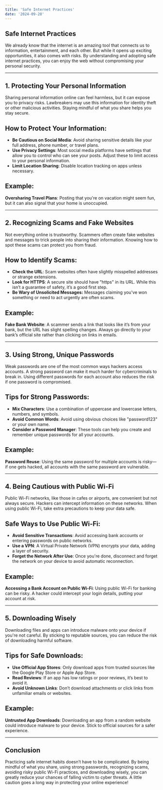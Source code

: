 ```yaml
---
title: 'Safe Internet Practices'
date: '2024-09-28'
---
```


## Safe Internet Practices

We already know that the internet is an amazing tool that connects us to information, entertainment, and each other. But while it opens up exciting opportunities, it also comes with risks. By understanding and adopting safe internet practices, you can enjoy the web without compromising your personal security.

---

## 1. Protecting Your Personal Information

Sharing personal information online can feel harmless, but it can expose you to privacy risks. Lawbreakers may use this information for identity theft or other malicious activities. Staying mindful of what you share helps you stay secure.

## How to Protect Your Information:
- **Be Cautious on Social Media**: Avoid sharing sensitive details like your full address, phone number, or travel plans.
- **Use Privacy Settings**: Most social media platforms have settings that allow you to control who can see your posts. Adjust these to limit access to your personal information.
- **Limit Location Sharing**: Disable location tracking on apps unless necessary.

## Example:
**Oversharing Travel Plans**: Posting that you're on vacation might seem fun, but it can also signal that your home is unoccupied.

---

## 2. Recognizing Scams and Fake Websites
Not everything online is trustworthy. Scammers often create fake websites and messages to trick people into sharing their information. Knowing how to spot these scams can protect you from fraud.

## How to Identify Scams:
- **Check the URL**: Scam websites often have slightly misspelled addresses or strange extensions.
- **Look for HTTPS**: A secure site should have "https" in its URL. While this isn’t a guarantee of safety, it’s a good first step.
- **Be Wary of Unsolicited Messages:** Messages claiming you've won something or need to act urgently are often scams.

## Example:
**Fake Bank Website**: A scammer sends a link that looks like it’s from your bank, but the URL has slight spelling changes. Always go directly to your bank’s official site rather than clicking on links in emails.

---

## 3. Using Strong, Unique Passwords
Weak passwords are one of the most common ways hackers access accounts. A strong password can make it much harder for cybercriminals to break in. Using different passwords for each account also reduces the risk if one password is compromised.

## Tips for Strong Passwords:
- **Mix Characters**: Use a combination of uppercase and lowercase letters, numbers, and symbols.
- **Avoid Common Words**: Avoid using obvious choices like "password123" or your own name.
- **Consider a Password Manager**: These tools can help you create and remember unique passwords for all your accounts.

## Example:
**Password Reuse**: Using the same password for multiple accounts is risky—if one gets hacked, all accounts with the same password are vulnerable.

---

## 4. Being Cautious with Public Wi-Fi
Public Wi-Fi networks, like those in cafes or airports, are convenient but not always secure. Hackers can intercept information on these networks. When using public Wi-Fi, take extra precautions to keep your data safe.

## Safe Ways to Use Public Wi-Fi:
- **Avoid Sensitive Transactions**: Avoid accessing bank accounts or entering passwords on public networks.
- **Use a VPN**: A Virtual Private Network (VPN) encrypts your data, adding a layer of security.
- **Forget the Network After Use**: Once you're done, disconnect and forget the network on your device to avoid automatic reconnection.

## Example:
**Accessing a Bank Account on Public Wi-Fi**: Using public Wi-Fi for banking can be risky. A hacker could intercept your login details, putting your account at risk.

---

## 5. Downloading Wisely
Downloading files and apps can introduce malware onto your device if you're not careful. By sticking to reputable sources, you can reduce the risk of downloading harmful software.

## Tips for Safe Downloads:
- **Use Official App Stores**: Only download apps from trusted sources like the Google Play Store or Apple App Store.
- **Read Reviews**: If an app has low ratings or poor reviews, it’s best to avoid it.
- **Avoid Unknown Links**: Don’t download attachments or click links from unfamiliar emails or websites.

## Example:
**Untrusted App Downloads**: Downloading an app from a random website could introduce malware to your device. Stick to official sources for a safer experience.

---

## Conclusion
Practicing safe internet habits doesn’t have to be complicated. By being mindful of what you share, using strong passwords, recognizing scams, avoiding risky public Wi-Fi practices, and downloading wisely, you can greatly reduce your chances of falling victim to cyber threats. A little caution goes a long way in protecting your online experience!
